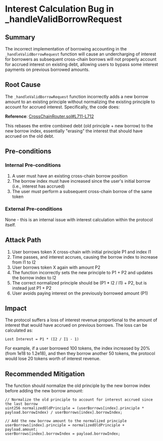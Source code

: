 # Interest Calculation Bug in _handleValidBorrowRequest

## Summary
The incorrect implementation of borrowing accounting in the `_handleValidBorrowRequest` function will cause an undercharging of interest for borrowers as subsequent cross-chain borrows will not properly account for accrued interest on existing debt, allowing users to bypass some interest payments on previous borrowed amounts.

## Root Cause
The `_handleValidBorrowRequest` function incorrectly adds a new borrow amount to an existing principle without normalizing the existing principle to account for accrued interest. Specifically, the code does:

**Reference**: [CrossChainRouter.sol#L711-L712](https://github.com/sherlock-audit/2025-05-lend-audit-contest/blob/main/Lend-V2/src/LayerZero/CrossChainRouter.sol#L711-L712)

This rebases the entire combined debt (old principle + new borrow) to the new borrow index, essentially "erasing" the interest that should have accrued on the old debt.

## Pre-conditions

### Internal Pre-conditions
1. A user must have an existing cross-chain borrow position
2. The borrow index must have increased since the user's initial borrow (i.e., interest has accrued)
3. The user must perform a subsequent cross-chain borrow of the same token

### External Pre-conditions
None - this is an internal issue with interest calculation within the protocol itself.

## Attack Path
1. User borrows token X cross-chain with initial principle P1 and index I1
2. Time passes, and interest accrues, causing the borrow index to increase from I1 to I2
3. User borrows token X again with amount P2
4. The function incorrectly sets the new principle to P1 + P2 and updates the borrow index to I2
5. The correct normalized principle should be (P1 * I2 / I1) + P2, but is instead just P1 + P2
6. User avoids paying interest on the previously borrowed amount (P1)

## Impact
The protocol suffers a loss of interest revenue proportional to the amount of interest that would have accrued on previous borrows. The loss can be calculated as:

```
Lost Interest = P1 * (I2 / I1 - 1)
```

For example, if a user borrowed 100 tokens, the index increased by 20% (from 1e18 to 1.2e18), and then they borrow another 50 tokens, the protocol would lose 20 tokens worth of interest revenue.

## Recommended Mitigation
The function should normalize the old principle by the new borrow index before adding the new borrow amount:

```solidity
// Normalize the old principle to account for interest accrued since the last borrow  
uint256 normalizedOldPrinciple = (userBorrows[index].principle * payload.borrowIndex) / userBorrows[index].borrowIndex;  

// Add the new borrow amount to the normalized principle  
userBorrows[index].principle = normalizedOldPrinciple + payload.amount;  
userBorrows[index].borrowIndex = payload.borrowIndex;  
```